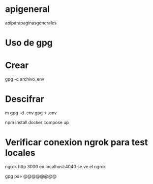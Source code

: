 # apigeneral

apiparapaginasgenerales

# Uso de gpg

# Crear

gpg -c archivo_env

# Descifrar
m
gpg -d .env.gpg > .env

npm install
docker compose up

# Verificar conexion ngrok para test locales

ngrok http 3000
en localhost:4040 se ve el ngrok

gpg ps> @@@@@@@@
 
